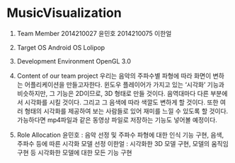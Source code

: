 # MusicVisualization

1. Team Member
2014210027 윤민호
2014210075 이한얼

2. Target OS
Android OS Lolipop

3. Development Environment
OpenGL 3.0

4. Content of our team project
우리는 음악의 주파수별 파형에 따라 화면이 변하는 어플리케이션을 만들고자한다.
윈도우 플레이어가 가지고 있는 ‘시각화’ 기능과 비슷하지만, 그 기능은 2D이므로, 3D 형태로 만들 것이다.
음역대마다 다른 부분에서 시각화를 시킬 것이다. 그리고 그 음색에 따라 색깔도 변하게 할 것이다.
또한 여러 형태의 시각화를 제공하여 보는 사람들로 있어 재미를 느낄 수 있도록 할 것이다. 
가능하다면 mp4파일과 같은 동영상 파일로 저장하는 기능도 넣어볼 예정이다.

5. Role Allocation
윤민호 : 음악 선정 및 주파수 파형에 대한 인식 기능 구현, 음색, 주파수 등에 따른 시각화 모델 선정
이한얼 : 시각화한 3D 모델 구현, 모델의 움직임 구현 등 시각화한 모델에 대한 모든 기능 구현
